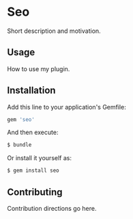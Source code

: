 # Seo
Short description and motivation.

## Usage
How to use my plugin.

## Installation
Add this line to your application's Gemfile:

```ruby
gem 'seo'
```

And then execute:
```bash
$ bundle
```

Or install it yourself as:
```bash
$ gem install seo
```

## Contributing
Contribution directions go here.
